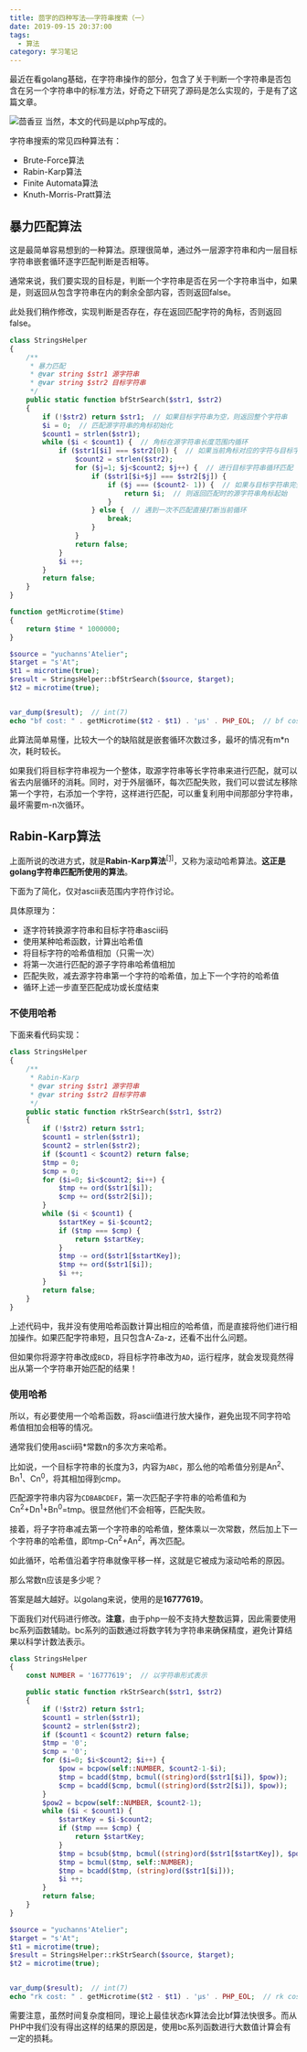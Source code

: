 ```yaml
---
title: 茴字的四种写法——字符串搜索（一）
date: 2019-09-15 20:37:00
tags:
  - 算法
category: 学习笔记
---
```

最近在看golang基础，在字符串操作的部分，包含了关于判断一个字符串是否包含在另一个字符串中的标准方法，好奇之下研究了源码是怎么实现的，于是有了这篇文章。
<!-- more -->
![茴香豆](/images/huixiangdou.jpg)
当然，本文的代码是以php写成的。

字符串搜索的常见四种算法有：
* Brute-Force算法
* Rabin-Karp算法
* Finite Automata算法
* Knuth-Morris-Pratt算法

## 暴力匹配算法
这是最简单容易想到的一种算法。原理很简单，通过外一层源字符串和内一层目标字符串嵌套循环逐字匹配判断是否相等。

通常来说，我们要实现的目标是，判断一个字符串是否在另一个字符串当中，如果是，则返回从包含字符串在内的剩余全部内容，否则返回false。

此处我们稍作修改，实现判断是否存在，存在返回匹配字符的角标，否则返回false。
```php
class StringsHelper
{
    /**
     * 暴力匹配
     * @var string $str1 源字符串
     * @var string $str2 目标字符串
     */
    public static function bfStrSearch($str1, $str2)
    {
        if (!$str2) return $str1;  // 如果目标字符串为空，则返回整个字符串
        $i = 0;  // 匹配源字符串的角标初始化
        $count1 = strlen($str1);
        while ($i < $count1) {  // 角标在源字符串长度范围内循环
            if ($str1[$i] === $str2[0]) {  // 如果当前角标对应的字符与目标字符串开头匹配
                $count2 = strlen($str2);
                for ($j=1; $j<$count2; $j++) {  // 进行目标字符串循环匹配
                    if ($str1[$i+$j] === $str2[$j]) {
                        if ($j === ($count2- 1)) {  // 如果与目标字符串完全匹配
                            return $i;  // 则返回匹配时的源字符串角标起始
                        }
                    } else {  // 遇到一次不匹配直接打断当前循环
                        break;
                    }
                }
                return false;
            }
            $i ++;
        }
        return false;
    }
}

function getMicrotime($time)
{
    return $time * 1000000;
}

$source = "yuchanns'Atelier";
$target = "s'At";
$t1 = microtime(true);
$result = StringsHelper::bfStrSearch($source, $target);
$t2 = microtime(true);


var_dump($result);  // int(7)
echo "bf cost: " . getMicrotime($t2 - $t1) . 'μs' . PHP_EOL;  // bf cost: 41.961669921875μs
```
此算法简单易懂，比较大一个的缺陷就是嵌套循环次数过多，最坏的情况有m*n次，耗时较长。

如果我们将目标字符串视为一个整体，取源字符串等长字符串来进行匹配，就可以省去内层循环的消耗。同时，对于外层循环，每次匹配失败，我们可以尝试左移除第一个字符，右添加一个字符，这样进行匹配，可以重复利用中间那部分字符串，最坏需要m-n次循环。
## Rabin-Karp算法
上面所说的改进方式，就是**Rabin-Karp算法**<sup>[[1]](https://en.wikipedia.org/wiki/Rabin%E2%80%93Karp_algorithm)</sup>，又称为滚动哈希算法。**这正是golang字符串匹配所使用的算法**。

下面为了简化，仅对ascii表范围内字符作讨论。

具体原理为：
* 逐字符转换源字符串和目标字符串ascii码
* 使用某种哈希函数，计算出哈希值
* 将目标字符的哈希值相加（只需一次）
* 将第一次进行匹配的源子字符串哈希值相加
* 匹配失败，减去源字符串第一个字符的哈希值，加上下一个字符的哈希值
* 循环上述一步直至匹配成功或长度结束
### 不使用哈希
下面来看代码实现：
```php
class StringsHelper
{
    /**
     * Rabin-Karp
     * @var string $str1 源字符串
     * @var string $str2 目标字符串
     */
    public static function rkStrSearch($str1, $str2)
    {
        if (!$str2) return $str1;
        $count1 = strlen($str1);
        $count2 = strlen($str2);
        if ($count1 < $count2) return false;
        $tmp = 0;
        $cmp = 0;
        for ($i=0; $i<$count2; $i++) {
            $tmp += ord($str1[$i]);
            $cmp += ord($str2[$i]);
        }
        while ($i < $count1) {
            $startKey = $i-$count2;
            if ($tmp === $cmp) {
                return $startKey;
            }
            $tmp -= ord($str1[$startKey]);
            $tmp += ord($str1[$i]);
            $i ++;
        }
        return false;
    }
}
```
上述代码中，我并没有使用哈希函数计算出相应的哈希值，而是直接将他们进行相加操作。如果匹配字符串短，且只包含A-Za-z，还看不出什么问题。

但如果你将源字符串改成`BCD`，将目标字符串改为`AD`，运行程序，就会发现竟然得出从第一个字符串开始匹配的结果！
### 使用哈希

所以，有必要使用一个哈希函数，将ascii值进行放大操作，避免出现不同字符哈希值相加会相等的情况。

通常我们使用ascii码*常数n的多次方来哈希。

比如说，一个目标字符串的长度为3，内容为`ABC`，那么他的哈希值分别是An<sup>2</sup>、Bn<sup>1</sup>、Cn<sup>0</sup>，将其相加得到cmp。

匹配源字符串内容为`CDBABCDEF`，第一次匹配子字符串的哈希值和为Cn<sup>2</sup>+Dn<sup>1</sup>+Bn<sup>0</sup>=tmp。很显然他们不会相等，匹配失败。

接着，将子字符串减去第一个字符串的哈希值，整体乘以一次常数，然后加上下一个字符串的哈希值，即tmp-Cn<sup>2</sup>+An<sup>2</sup>，再次匹配。

如此循环，哈希值沿着字符串就像平移一样，这就是它被成为滚动哈希的原因。

那么常数n应该是多少呢？

答案是越大越好。以golang来说，使用的是**16777619**。

下面我们对代码进行修改。**注意**，由于php一般不支持大整数运算，因此需要使用bc系列函数辅助。bc系列的函数通过将数字转为字符串来确保精度，避免计算结果以科学计数法表示。
```php
class StringsHelper
{
    const NUMBER = '16777619';  // 以字符串形式表示

    public static function rkStrSearch($str1, $str2)
    {
        if (!$str2) return $str1;
        $count1 = strlen($str1);
        $count2 = strlen($str2);
        if ($count1 < $count2) return false;
        $tmp = '0';
        $cmp = '0';
        for ($i=0; $i<$count2; $i++) {
            $pow = bcpow(self::NUMBER, $count2-1-$i);
            $tmp = bcadd($tmp, bcmul((string)ord($str1[$i]), $pow));
            $cmp = bcadd($cmp, bcmul((string)ord($str2[$i]), $pow));
        }
        $pow2 = bcpow(self::NUMBER, $count2-1);
        while ($i < $count1) {
            $startKey = $i-$count2;
            if ($tmp === $cmp) {
                return $startKey;
            }
            $tmp = bcsub($tmp, bcmul((string)ord($str1[$startKey]), $pow2));
            $tmp = bcmul($tmp, self::NUMBER);
            $tmp = bcadd($tmp, (string)ord($str1[$i]));
            $i ++;
        }
        return false;
    }
}

$source = "yuchanns'Atelier";
$target = "s'At";
$t1 = microtime(true);
$result = StringsHelper::rkStrSearch($source, $target);
$t2 = microtime(true);


var_dump($result);  // int(7)
echo "rk cost: " . getMicrotime($t2 - $t1) . 'μs' . PHP_EOL;  // rk cost: 57.93571472168μs
```

需要注意，虽然时间复杂度相同，理论上最佳状态rk算法会比bf算法快很多。而从PHP中我们没有得出这样的结果的原因是，使用bc系列函数进行大数值计算会有一定的损耗。